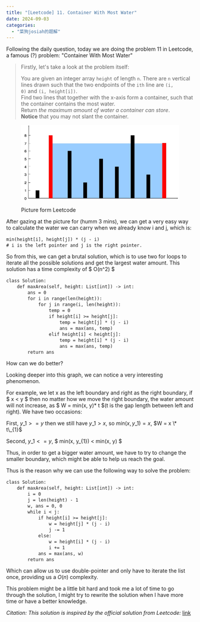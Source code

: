 ```yaml
---
title: "[Leetcode] 11. Container With Most Water"
date: 2024-09-03
categories: 
  - "菜狗josiah的题解"
---
```


Following the daily question, today we are doing the problem 11 in Leetcode, a famous (?) problem: "Container With Most Water"


> Firstly, let's take a look at the problem itself:
> 
> You are given an integer array `height` of length `n`. There are `n` vertical lines drawn such that the two endpoints of the `ith` line are `(i, 0)` and `(i, height[i])`.  
> Find two lines that together with the x-axis form a container, such that the container contains the most water.  
> Return _the maximum amount of water a container can store_.  
> **Notice** that you may not slant the container.

<figure>

![](images/question_11.jpg)

<figcaption>

Picture form Leetcode

</figcaption>

</figure>

After gazing at the picture for (humm 3 mins), we can get a very easy way to calculate the water we can carry when we already know i and j, which is:

```
min(height[i], height[j]) * (j - i) 
# i is the left pointer and j is the right pointer.
```

$$ $$

So from this, we can get a brutal solution, which is to use two for loops to iterate all the possible solutions and get the largest water amount. This solution has a time complexity of $ O(n^2) $

```
class Solution:
    def maxArea(self, height: List[int]) -> int:
        ans = 0
        for i in range(len(height)):
            for j in range(i, len(height)):
                temp = 0
                if height[i] >= height[j]:
                    temp = height[j] * (j - i)
                    ans = max(ans, temp)
                elif height[i] < height[j]:
                    temp = height[i] * (j - i)
                    ans = max(ans, temp)
        return ans
```

How can we do better?

Looking deeper into this graph, we can notice a very interesting phenomenon.

For example, we let x as the left boundary and right as the right boundary, if $ x < y $ then no matter how we move the right boundary, the water amount will not increase, as $ W = min(x, y)\* t $(t is the gap length between left and right). We have two occasions:

First, $y\_{1} >= y$ then we still have $y\_{1} > x$, so $min(x, y\_{1}) = x$, $W = x \* t\_{1}$

Second, $y\_{1} <= y$, $ min(x, y\_{1}) < min(x, y) $

Thus, in order to get a bigger water amount, we have to try to change the smaller boundary, which might be able to help us reach the goal.

Thus is the reason why we can use the following way to solve the problem:

```
class Solution:
    def maxArea(self, height: List[int]) -> int:
        i = 0
        j = len(height) - 1
        w, ans = 0, 0
        while i < j:
            if height[i] >= height[j]:
                w = height[j] * (j - i)
                j -= 1
            else:
                w = height[i] * (j - i)
                i += 1
            ans = max(ans, w)
        return ans
```

Which can allow us to use double-pointer and only have to iterate the list once, providing us a $O(n)$ complexity.

This problem might be a little bit hard and took me a lot of time to go through the solution, I might try to rewrite the solution when I have more time or have a better knowledge.

_Citation:_ _This solution is inspired by the official solution from Leetcode:_ [link](https://leetcode.cn/problems/container-with-most-water/solutions/207215/sheng-zui-duo-shui-de-rong-qi-by-leetcode-solution)
